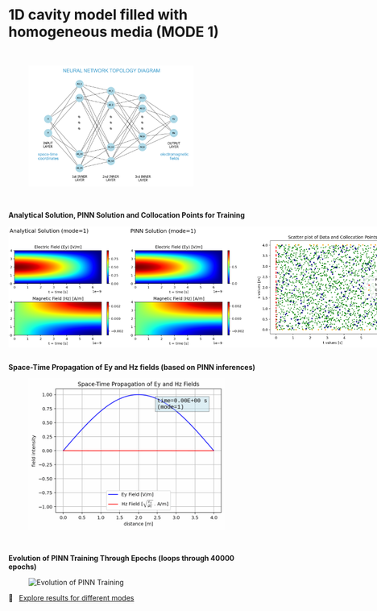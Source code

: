 
# 1D cavity model filled with homogeneous media (MODE 1)

<br>
<figure>
  <img src="../images/24_12_6_NN_diagram_annotated.png" width="327" height="240" alt="Neural Network Topology Diagram">
</figure>
<br>

**Analytical Solution, PINN Solution and Collocation Points for Training**
<div style="display: flex; justify-content: space-around;">
  <img src="Analytical_Solution.png" height="240" alt="Analytical Solution">
  <img src="PINN_Solution.png" height="240" alt="PINN Solution">
  <img src="Scatter_Plot.png" height="240" alt="Scatter Plot of Collocation Points">
</div>
<br>

**Space-Time Propagation of Ey and Hz fields (based on PINN inferences)**
<figure>
  <img src="space_time_propagation_eh.gif" height="300" alt="Space-Time Propagation">
</figure>
<br>

**Evolution of PINN Training Through Epochs (loops through 40000 epochs)**
<figure>
  <img src="1d_maxwell_pinn_animation_stacked.gif" width="800" alt="Evolution of PINN Training">
</figure>

:test_tube: &nbsp; [Explore results for different modes](../README.md)
